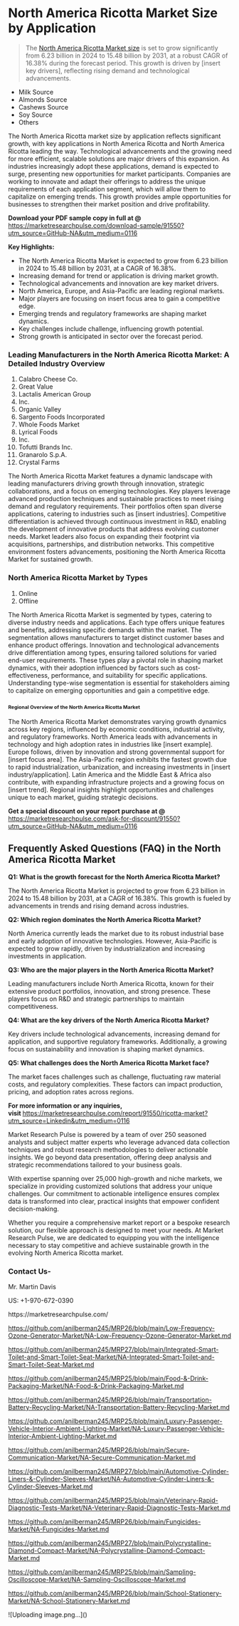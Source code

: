 <h1>North America Ricotta Market&nbsp;Size by Application</h1><blockquote><p>The <a href="https://marketresearchpulse.com/download-sample/91550?utm_source=GitHub-NA&amp;utm_medium=0116">North America Ricotta Market size</a> is set to grow significantly from 6.23 billion in 2024 to 15.48 billion by 2031, at a robust CAGR of 16.38% during the forecast period. This growth is driven by [insert key drivers], reflecting rising demand and technological advancements.</p></blockquote><ul><li>Milk Source<li> Almonds Source<li> Cashews Source<li> Soy Source<li> Others</li></ul><p>The North America Ricotta market size by application reflects significant growth, with key applications in North America Ricotta and North America Ricotta leading the way. Technological advancements and the growing need for more efficient, scalable solutions are major drivers of this expansion. As industries increasingly adopt these applications, demand is expected to surge, presenting new opportunities for market participants. Companies are working to innovate and adapt their offerings to address the unique requirements of each application segment, which will allow them to capitalize on emerging trends. This growth provides ample opportunities for businesses to strengthen their market position and drive profitability.</p><p><strong>Download your PDF sample copy in full at @ </strong><a href="https://marketresearchpulse.com/download-sample/91550?utm_source=GitHub-NA&amp;utm_medium=0116">https://marketresearchpulse.com/download-sample/91550?utm_source=GitHub-NA&amp;utm_medium=0116</a></p><p><strong>Key Highlights: </strong></p><ul><li>The North America Ricotta Market is expected to grow from 6.23 billion in 2024 to 15.48 billion by 2031, at a CAGR of 16.38%.</li><li>Increasing demand for trend or application is driving market growth.</li><li>Technological advancements and innovation are key market drivers.</li><li>North America, Europe, and Asia-Pacific are leading regional markets.</li><li>Major players are focusing on insert focus area to gain a competitive edge.</li><li>Emerging trends and regulatory frameworks are shaping market dynamics.</li><li>Key challenges include challenge, influencing growth potential.</li><li>Strong growth is anticipated in sector over the forecast period.</li></ul><h3>Leading Manufacturers in the North America Ricotta Market: A Detailed Industry Overview</h3><ol><li>Calabro Cheese Co.</li><li>Great Value</li><li>Lactalis American Group</li><li>Inc.</li><li>Organic Valley</li><li>Sargento Foods Incorporated</li><li>Whole Foods Market</li><li>Lyrical Foods</li><li>Inc.</li><li>Tofutti Brands Inc.</li><li>Granarolo S.p.A.</li><li>Crystal Farms</li></ol><div class="flex max-w-full flex-col flex-grow"><div class="min-h-8 text-message flex w-full flex-col items-end gap-2 whitespace-normal break-words [.text-message+&amp;]:mt-5" dir="auto" data-message-author-role="assistant" data-message-id="fd8432e4-4910-450d-b182-61b7bfb0a01f" data-message-model-slug="gpt-4o"><div class="flex w-full flex-col gap-1 empty:hidden first:pt-[3px]"><div class="markdown prose w-full break-words dark:prose-invert light"><p>The North America Ricotta Market features a dynamic landscape with leading manufacturers driving growth through innovation, strategic collaborations, and a focus on emerging technologies. Key players leverage advanced production techniques and sustainable practices to meet rising demand and regulatory requirements. Their portfolios often span diverse applications, catering to industries such as [insert industries]. Competitive differentiation is achieved through continuous investment in R&amp;D, enabling the development of innovative products that address evolving customer needs. Market leaders also focus on expanding their footprint via acquisitions, partnerships, and distribution networks. This competitive environment fosters advancements, positioning the North America Ricotta Market for sustained growth.</p></div></div></div></div><h3>North America Ricotta Market by Types</h3><ol><li>Online<li> Offline</li></ol><div class="flex max-w-full flex-col flex-grow"><div class="min-h-8 text-message flex w-full flex-col items-end gap-2 whitespace-normal break-words [.text-message+&amp;]:mt-5" dir="auto" data-message-author-role="assistant" data-message-id="084470be-0bb7-4664-bddf-5156b4f41249" data-message-model-slug="gpt-4o-mini"><div class="flex w-full flex-col gap-1 empty:hidden first:pt-[3px]"><div class="markdown prose w-full break-words dark:prose-invert light"><p>The North America Ricotta Market is segmented by types, catering to diverse industry needs and applications. Each type offers unique features and benefits, addressing specific demands within the market. The segmentation allows manufacturers to target distinct customer bases and enhance product offerings. Innovation and technological advancements drive differentiation among types, ensuring tailored solutions for varied end-user requirements. These types play a pivotal role in shaping market dynamics, with their adoption influenced by factors such as cost-effectiveness, performance, and suitability for specific applications. Understanding type-wise segmentation is essential for stakeholders aiming to capitalize on emerging opportunities and gain a competitive edge.</p></div></div></div></div><h3><span style="font-size: 11px;">Regional Overview of the North America Ricotta Market</span></h3><div class="flex max-w-full flex-col flex-grow"><div class="min-h-8 text-message flex w-full flex-col items-end gap-2 whitespace-normal break-words [.text-message+&amp;]:mt-5" dir="auto" data-message-author-role="assistant" data-message-id="e9038762-ce64-4e30-91c9-9bd413514231" data-message-model-slug="gpt-4o-mini"><div class="flex w-full flex-col gap-1 empty:hidden first:pt-[3px]"><div class="markdown prose w-full break-words dark:prose-invert light"><p>The North America Ricotta Market demonstrates varying growth dynamics across key regions, influenced by economic conditions, industrial activity, and regulatory frameworks. North America leads with advancements in technology and high adoption rates in industries like [insert example]. Europe follows, driven by innovation and strong governmental support for [insert focus area]. The Asia-Pacific region exhibits the fastest growth due to rapid industrialization, urbanization, and increasing investments in [insert industry/application]. Latin America and the Middle East &amp; Africa also contribute, with expanding infrastructure projects and a growing focus on [insert trend]. Regional insights highlight opportunities and challenges unique to each market, guiding strategic decisions.</p></div></div></div></div><p><strong>Get a special discount on your report purchase at @ </strong><a href="https://marketresearchpulse.com/ask-for-discount/91550?utm_source=GitHub-NA&amp;utm_medium=0116">https://marketresearchpulse.com/ask-for-discount/91550?utm_source=GitHub-NA&amp;utm_medium=0116</a></p><h2>Frequently Asked Questions (FAQ) in the North America Ricotta Market</h2><p><strong>Q1: What is the growth forecast for the North America Ricotta Market?</strong></p><p>The North America Ricotta Market is projected to grow from 6.23 billion in 2024 to 15.48 billion by 2031, at a CAGR of 16.38%. This growth is fueled by advancements in trends and rising demand across industries.</p><p><strong>Q2: Which region dominates the North America Ricotta Market?</strong></p><p>North America currently leads the market due to its robust industrial base and early adoption of innovative technologies. However, Asia-Pacific is expected to grow rapidly, driven by industrialization and increasing investments in application.</p><p><strong>Q3: Who are the major players in the North America Ricotta Market?</strong></p><p>Leading manufacturers include North America Ricotta, known for their extensive product portfolios, innovation, and strong presence. These players focus on R&amp;D and strategic partnerships to maintain competitiveness.</p><p><strong>Q4: What are the key drivers of the North America Ricotta Market?</strong></p><p>Key drivers include technological advancements, increasing demand for application, and supportive regulatory frameworks. Additionally, a growing focus on sustainability and innovation is shaping market dynamics.</p><p><strong>Q5: What challenges does the North America Ricotta Market face?</strong></p><p>The market faces challenges such as challenge, fluctuating raw material costs, and regulatory complexities. These factors can impact production, pricing, and adoption rates across regions.</p><p><strong>For more information or any inquiries, visit&nbsp;</strong><a href="https://marketresearchpulse.com/report/91550/ricotta-market?utm_source=Linkedin&utm_medium=0116">https://marketresearchpulse.com/report/91550/ricotta-market?utm_source=Linkedin&utm_medium=0116</a></p><p>Market Research Pulse is powered by a team of over 250 seasoned analysts and subject matter experts who leverage advanced data collection techniques and robust research methodologies to deliver actionable insights. We go beyond data presentation, offering deep analysis and strategic recommendations tailored to your business goals.</p><p>With expertise spanning over 25,000 high-growth and niche markets, we specialize in providing customized solutions that address your unique challenges. Our commitment to actionable intelligence ensures complex data is transformed into clear, practical insights that empower confident decision-making.</p><p>Whether you require a comprehensive market report or a bespoke research solution, our flexible approach is designed to meet your needs. At Market Research Pulse, we are dedicated to equipping you with the intelligence necessary to stay competitive and achieve sustainable growth in the evolving North America Ricotta market.</p><h3><strong>Contact Us-</strong></h3><p>Mr. Martin Davis</p><p>US: +1-970-672-0390</p><p>https://marketresearchpulse.com/</p><p><a href="https://github.com/anilberman245/MRP26/blob/main/Low-Frequency-Ozone-Generator-Market/NA-Low-Frequency-Ozone-Generator-Market.md">https://github.com/anilberman245/MRP26/blob/main/Low-Frequency-Ozone-Generator-Market/NA-Low-Frequency-Ozone-Generator-Market.md</a></p><p><a href="https://github.com/anilberman245/MRP27/blob/main/Integrated-Smart-Toilet-and-Smart-Toilet-Seat-Market/NA-Integrated-Smart-Toilet-and-Smart-Toilet-Seat-Market.md">https://github.com/anilberman245/MRP27/blob/main/Integrated-Smart-Toilet-and-Smart-Toilet-Seat-Market/NA-Integrated-Smart-Toilet-and-Smart-Toilet-Seat-Market.md</a></p><p><a href="https://github.com/anilberman245/MRP25/blob/main/Food-&-Drink-Packaging-Market/NA-Food-&-Drink-Packaging-Market.md">https://github.com/anilberman245/MRP25/blob/main/Food-&-Drink-Packaging-Market/NA-Food-&-Drink-Packaging-Market.md</a></p><p><a href="https://github.com/anilberman245/MRP26/blob/main/Transportation-Battery-Recycling-Market/NA-Transportation-Battery-Recycling-Market.md">https://github.com/anilberman245/MRP26/blob/main/Transportation-Battery-Recycling-Market/NA-Transportation-Battery-Recycling-Market.md</a></p><p><a href="https://github.com/anilberman245/MRP25/blob/main/Luxury-Passenger-Vehicle-Interior-Ambient-Lighting-Market/NA-Luxury-Passenger-Vehicle-Interior-Ambient-Lighting-Market.md">https://github.com/anilberman245/MRP25/blob/main/Luxury-Passenger-Vehicle-Interior-Ambient-Lighting-Market/NA-Luxury-Passenger-Vehicle-Interior-Ambient-Lighting-Market.md</a></p><p><a href="https://github.com/anilberman245/MRP26/blob/main/Secure-Communication-Market/NA-Secure-Communication-Market.md">https://github.com/anilberman245/MRP26/blob/main/Secure-Communication-Market/NA-Secure-Communication-Market.md</a></p><p><a href="https://github.com/anilberman245/MRP27/blob/main/Automotive-Cylinder-Liners-&-Cylinder-Sleeves-Market/NA-Automotive-Cylinder-Liners-&-Cylinder-Sleeves-Market.md">https://github.com/anilberman245/MRP27/blob/main/Automotive-Cylinder-Liners-&-Cylinder-Sleeves-Market/NA-Automotive-Cylinder-Liners-&-Cylinder-Sleeves-Market.md</a></p><p><a href="https://github.com/anilberman245/MRP25/blob/main/Veterinary-Rapid-Diagnostic-Tests-Market/NA-Veterinary-Rapid-Diagnostic-Tests-Market.md">https://github.com/anilberman245/MRP25/blob/main/Veterinary-Rapid-Diagnostic-Tests-Market/NA-Veterinary-Rapid-Diagnostic-Tests-Market.md</a></p><p><a href="https://github.com/anilberman245/MRP26/blob/main/Fungicides-Market/NA-Fungicides-Market.md">https://github.com/anilberman245/MRP26/blob/main/Fungicides-Market/NA-Fungicides-Market.md</a></p><p><a href="https://github.com/anilberman245/MRP27/blob/main/Polycrystalline-Diamond-Compact-Market/NA-Polycrystalline-Diamond-Compact-Market.md">https://github.com/anilberman245/MRP27/blob/main/Polycrystalline-Diamond-Compact-Market/NA-Polycrystalline-Diamond-Compact-Market.md</a></p><p><a href="https://github.com/anilberman245/MRP25/blob/main/Sampling-Oscilloscope-Market/NA-Sampling-Oscilloscope-Market.md">https://github.com/anilberman245/MRP25/blob/main/Sampling-Oscilloscope-Market/NA-Sampling-Oscilloscope-Market.md</a></p><p><a href="https://github.com/anilberman245/MRP26/blob/main/School-Stationery-Market/NA-School-Stationery-Market.md">https://github.com/anilberman245/MRP26/blob/main/School-Stationery-Market/NA-School-Stationery-Market.md</a></p>
![Uploading image.png…]()
